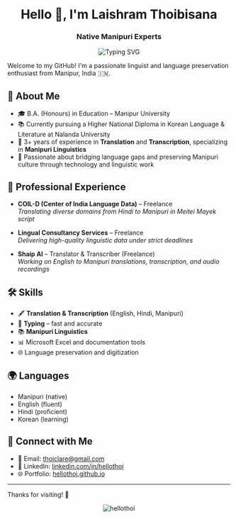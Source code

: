 <h1 align="center">Hello 👋, I'm Laishram Thoibisana</h1>
<h3 align="center">Native Manipuri Experts</h3>

<p align="center">
  <img src="https://readme-typing-svg.demolab.com?font=Fira+Code&duration=2000&pause=2000&color=F72C95&center=true&vCenter=true&width=435&lines=Native+Manipuri+Experts" alt="Typing SVG" />
</p>


Welcome to my GitHub! I'm a passionate linguist and language preservation enthusiast from Manipur, India 🇮🇳.

## 📝 About Me
- 🎓 B.A. (Honours) in Education – Manipur University  
- 📚 Currently pursuing a Higher National Diploma in Korean Language & Literature at Nalanda University  
- 💬 3+ years of experience in **Translation** and **Transcription**, specializing in **Manipuri Linguistics**  
- 🌱 Passionate about bridging language gaps and preserving Manipuri culture through technology and linguistic work  

## 💼 Professional Experience
- **COIL-D (Center of India Language Data)** – Freelance  
  *Translating diverse domains from Hindi to Manipuri in Meitei Mayek script*

- **Lingual Consultancy Services** – Freelance  
  *Delivering high-quality linguistic data under strict deadlines*

- **Shaip AI** – Translator & Transcriber (Freelance)  
  *Working on English to Manipuri translations, transcription, and audio recordings*

## 🛠️ Skills
- 🖋️ **Translation & Transcription** (English, Hindi, Manipuri)  
- 📄 **Typing** – fast and accurate  
- 📚 **Manipuri Linguistics**  
- 📊 Microsoft Excel and documentation tools  
- 🌐 Language preservation and digitization

## 🌍 Languages
- Manipuri (native)  
- English (fluent)  
- Hindi (proficient)  
- Korean (learning)

## 🔗 Connect with Me
- 📧 Email: [thoiclare@gmail.com](mailto:thoiclare@gmail.com)  
- 💼 LinkedIn: [linkedin.com/in/hellothoi](https://linkedin.com/in/hellothoi)  
- 🌐 Portfolio: [hellothoi.github.io](https://hellothoi.github.io)


---

Thanks for visiting! 💫

<p align="center">
  <img src="https://komarev.com/ghpvc/?username=hellothoi&label=Profile+Views&color=0e75b6&style=flat" alt="hellothoi" />
</p>


